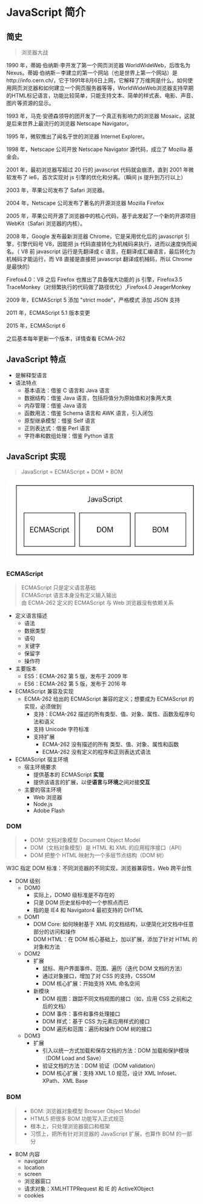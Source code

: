 # JavaScript 简介

## 简史

> 浏览器大战

1990 年，蒂姆·伯纳斯·李开发了第一个网页浏览器 WorldWideWeb，后改名为 Nexus。蒂姆·伯纳斯－李建立的第一个网站（也是世界上第一个网站）是http://info.cern.ch/，它于1991年8月6日上网，它解释了万维网是什么，如何使用网页浏览器和如何建立一个网页服务器等等，WorldWideWeb浏览器支持早期的HTML标记语言，功能比较简单，只能支持文本、简单的样式表、电影、声音、图片等资源的显示。

1993 年，马克·安德森领导的团开发了一个真正有影响力的浏览器 Mosaic，这就是后来世界上最流行的浏览器 Netscape Navigator。

1995 年，微软推出了闻名于世的浏览器 Internet Explorer。

1998 年，Netscape 公司开放 Netscape Navigator 源代码，成立了 Mozilla 基金会。

2001 年，最初浏览器写超过 20 行的 javascript 代码就会崩溃，直到 2001 年微软发布了 ie6，首次实现对 js 引擎的优化和分离。（瞬间 js 提升到万行以上）

2003 年，苹果公司发布了 Safari 浏览器。

2004 年，Netscape 公司发布了著名的开源浏览器 Mozilla Firefox

2005 年，苹果公司开源了浏览器中的核心代码，基于此发起了一个新的开源项目 WebKit（Safari 浏览器的内核）。

2008 年，Google 发布最新浏览器 Chrome，它是采用优化后的 javascript 引擎，引擎代码号 V8，因能把 js 代码直接转化为机械码来执行，进而以速度快而闻名。（ V8 前 javascript 运行是先翻译成 c 语言，在翻译成汇编语言，最后转化为机械码才能运行，而 V8 直接是直接把 javascript 翻译成机械码，所以 Chrome 是最快的）

Firefox4.0：V8 之后 Firefox 也推出了具备强大功能的 js 引擎，Firefox3.5 TraceMonkey（对频繁执行的代码做了路径优化）,Firefox4.0 JeagerMonkey

2009 年，ECMAScript 5 添加 "strict mode"，严格模式 添加 JSON 支持

2011 年，ECMAScript 5.1 版本变更

2015 年，ECMAScript 6

之后基本每年更新一个版本，详情查看 ECMA-262

## JavaScript 特点

- 是解释型语言
- 语法特点
  - 基本语法：借鉴 C 语言和 Java 语言
  - 数据结构：借鉴 Java 语言，包括将值分为原始值和对象两大类
  - 内存管理：借鉴 Java 语言
  - 函数用法：借鉴 Schema 语言和 AWK 语言，引入闭包
  - 原型继承模型：借鉴 Self 语言
  - 正则表达式：借鉴 Perl 语言
  - 字符串和数组处理：借鉴 Python 语言

## JavaScript 实现

> JavaScript = ECMAScript + DOM + BOM

![JavaScript组成](./../../../.vuepress/public/1.png)

### ECMAScript

> ECMAScript 只是定义语言基础  
> ECMAScript 语言本身没有定义输入输出  
> 由 ECMA-262 定义的 ECMAScript 与 Web 浏览器没有依赖关系

- 定义语言描述
  - 语法
  - 数据类型
  - 语句
  - 关键字
  - 保留字
  - 操作符
- 主要版本
  - ES5：ECMA-262 第 5 版，发布于 2009 年
  - ES6：ECMA-262 第 5 版，发布于 2016 年
- ECMAScript 兼容及实现
  - ECMA-262 给出的 ECMAScript 兼容的定义；想要成为 ECMAScript 的实现，必须做到
    - 支持：ECMA-262 描述的所有类型、值、对象、属性、函数及程序句法和语义
    - 支持 Unicode 字符标准
    - 支持扩展
      - ECMA-262 没有描述的所有 类型、值、对象、属性和函数
      - ECMA-262 没有定义的程序和正则表达式语法
- ECMAScript 宿主环境
  - 宿主环境要求
    - 提供基本的 ECMAScript **实现**
    - 提供该语言的扩展，以便**语言**与**环境**之间对接**交互**
  - 主要的宿主环境
    - Web 浏览器
    - Node.js
    - Adobe Flash

### DOM

> - DOM: 文档对象模型 Document Object Model
> - DOM（文档对象模型）是 HTML 和 XML 的应用程序接口（API）
> - DOM 把整个 HTML 映射为一个多层节点结构（DOM 树）

W3C 指定 DOM 标准：不同浏览器的不同实现，浏览器兼容性，Web 跨平台性

- DOM 级别
  - DOM0
    - 实际上，DOM0 级标准是不存在的
    - 只是 DOM 历史坐标中的一个参照点而已
    - 指的是 IE4 和 Navigator4 最初支持的 DHTML
  - DOM1
    - DOM Core: 如何映射基于 XML 的文档结构，以便简化对文档中任意部分的访问和操作
    - DOM HTML：在 DOM 核心基础上，加以扩展，添加了针对 HTML 的对象和方法
  - DOM2
    - 扩展
      - 鼠标、用户界面事件、范围、遍历（迭代 DOM 文档的方法）
      - 通过对象接口，增加了对 CSS 的支持，CSSOM
      - DOM 核心扩展：开始支持 XML 命名空间
    - 新模块
      - DOM 视图：跟踪不同文档视图的接口（如，应用 CSS 之前和之后的文档）
      - DOM 事件：事件和事件处理接口
      - DOM 样式：基于 CSS 为元素应用样式的接口
      - DOM 遍历和范围：遍历和操作 DOM 树的接口
  - DOM3
    - 扩展
      - 引入以统一方式加载和保存文档的方法：DOM 加载和保护模块（DOM Load and Save）
      - 验证文档的方法：DOM 验证（DOM validation）
      - DOM 核心扩展：支持 XML 1.0 规范，设计 XML Infoset、XPath、XML Base

### BOM

> - BOM: 浏览器对象模型 Browser Object Model
> - HTML5 把很多 BOM 功能写入正式规范
> - 根本上，只处理浏览器窗口和框架
> - 习惯上，把所有针对浏览器的 JavaScript 扩展，也算作 BOM 的一部分

- BOM 内容
  - navigator
  - location
  - screen
  - 浏览器窗口
  - 请求对象：XMLHTTPRequest 和 IE 的 ActiveXObject
  - cookies